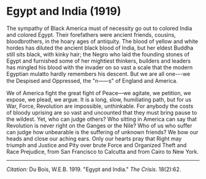 <!--
title:   Egypt and India
author:  Du Bois, W.E.B.
journal: The Crisis
year:    1919
volume:  18
issue:   2
pages:   62
-->
# Egypt and India (1919)

The sympathy of Black America must of necessity go out to colored India and colored Egypt. Their forefathers were ancient friends, cousins, bloodbrothers, in the hoary ages of antiquity. The blood of yellow and white hordes has diluted the ancient black blood of India, but her eldest Buddha still sits black, with kinky hair; the Negro who laid the founding stones of Egypt and furnished some of her mightiest thinkers, builders and leaders has mingled his blood with the invader on so vast a scale that the modern Egyptian mulatto hardly remembers his descent. But we are all one---we the Despised and Oppressed, the "n&#11834;s" of England and America.

We of America fight the great fight of Peace—we agitate, we petition, we expose, we plead, we argue. It is a long, slow, humiliating path, but for us War, Force, Revolution are impossible, unthinkable. For anybody the costs of bloody uprising are so vast and uncounted that they must bring pause to the wildest. Yet, who can judge others? Who sitting in America can say that Revolution is never right on the Ganges or the Nile? Who of us who suffer can judge how unbearable is the suffering of unknown friends? We bow our heads and close our aching ears. Only our hearts pray that Right may triumph and Justice and Pity over brute Force and Organized Theft and Race Prejudice, from San Francisco to Calcutta and from Cairo to New York.

______________
*Citation:* Du Bois, W.E.B. 1919. "Egypt and India." *The Crisis*. 18(2):62.